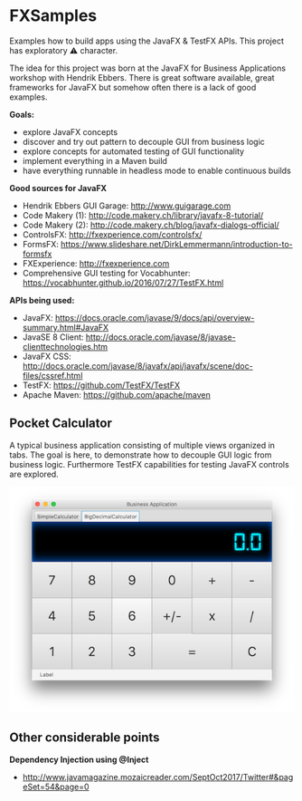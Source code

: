 # FXSamples
Examples how to build apps using the JavaFX & TestFX APIs.
This project has exploratory :warning: character.

The idea for this project was born at the JavaFX for Business Applications workshop with Hendrik Ebbers. There is great software available, great frameworks for JavaFX but somehow often there is a lack of good examples.

**Goals:**
 * explore JavaFX concepts
 * discover and try out pattern to decouple GUI from business logic
 * explore concepts for automated testing of GUI functionality
 * implement everything in a Maven build
 * have everything runnable in headless mode to enable continuous builds
 
**Good sources for JavaFX**
 * Hendrik Ebbers GUI Garage: http://www.guigarage.com
 * Code Makery (1): http://code.makery.ch/library/javafx-8-tutorial/
 * Code Makery (2): http://code.makery.ch/blog/javafx-dialogs-official/
 * ControlsFX: http://fxexperience.com/controlsfx/
 * FormsFX: https://www.slideshare.net/DirkLemmermann/introduction-to-formsfx
 * FXExperience: http://fxexperience.com
 * Comprehensive GUI testing for Vocabhunter: https://vocabhunter.github.io/2016/07/27/TestFX.html

**APIs being used:**
 * JavaFX: https://docs.oracle.com/javase/9/docs/api/overview-summary.html#JavaFX
 * JavaSE 8 Client: http://docs.oracle.com/javase/8/javase-clienttechnologies.htm
 * JavaFX CSS: http://docs.oracle.com/javase/8/javafx/api/javafx/scene/doc-files/cssref.html
 * TestFX: https://github.com/TestFX/TestFX
 * Apache Maven: https://github.com/apache/maven

## Pocket Calculator ##
A typical business application consisting of multiple views organized in tabs.
The goal is here, to demonstrate how to decouple GUI logic from business logic. 
Furthermore TestFX capabilities for testing JavaFX controls are explored.

![Screenshot](pages/PocketCalculator.png)

## Other considerable points ##

 **Dependency Injection using @Inject**
  * http://www.javamagazine.mozaicreader.com/SeptOct2017/Twitter#&pageSet=54&page=0